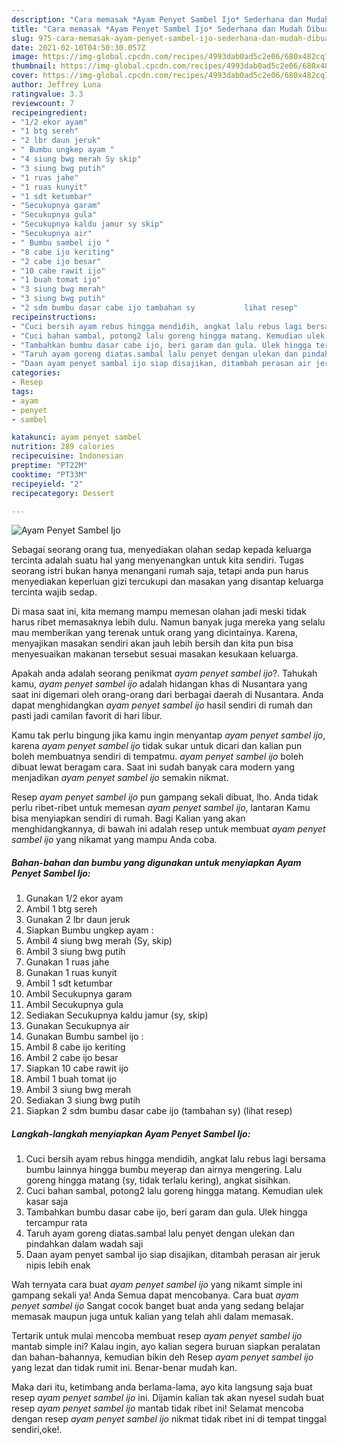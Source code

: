 ```yaml
---
description: "Cara memasak *Ayam Penyet Sambel Ijo* Sederhana dan Mudah Dibuat"
title: "Cara memasak *Ayam Penyet Sambel Ijo* Sederhana dan Mudah Dibuat"
slug: 975-cara-memasak-ayam-penyet-sambel-ijo-sederhana-dan-mudah-dibuat
date: 2021-02-10T04:50:30.057Z
image: https://img-global.cpcdn.com/recipes/4993dab0ad5c2e06/680x482cq70/ayam-penyet-sambel-ijo-foto-resep-utama.jpg
thumbnail: https://img-global.cpcdn.com/recipes/4993dab0ad5c2e06/680x482cq70/ayam-penyet-sambel-ijo-foto-resep-utama.jpg
cover: https://img-global.cpcdn.com/recipes/4993dab0ad5c2e06/680x482cq70/ayam-penyet-sambel-ijo-foto-resep-utama.jpg
author: Jeffrey Luna
ratingvalue: 3.3
reviewcount: 7
recipeingredient:
- "1/2 ekor ayam"
- "1 btg sereh"
- "2 lbr daun jeruk"
- " Bumbu ungkep ayam "
- "4 siung bwg merah Sy skip"
- "3 siung bwg putih"
- "1 ruas jahe"
- "1 ruas kunyit"
- "1 sdt ketumbar"
- "Secukupnya garam"
- "Secukupnya gula"
- "Secukupnya kaldu jamur sy skip"
- "Secukupnya air"
- " Bumbu sambel ijo "
- "8 cabe ijo keriting"
- "2 cabe ijo besar"
- "10 cabe rawit ijo"
- "1 buah tomat ijo"
- "3 siung bwg merah"
- "3 siung bwg putih"
- "2 sdm bumbu dasar cabe ijo tambahan sy           lihat resep"
recipeinstructions:
- "Cuci bersih ayam rebus hingga mendidih, angkat lalu rebus lagi bersama bumbu lainnya hingga bumbu meyerap dan airnya mengering. Lalu goreng hingga matang (sy, tidak terlalu kering), angkat sisihkan."
- "Cuci bahan sambal, potong2 lalu goreng hingga matang. Kemudian ulek kasar saja"
- "Tambahkan bumbu dasar cabe ijo, beri garam dan gula. Ulek hingga tercampur rata"
- "Taruh ayam goreng diatas.sambal lalu penyet dengan ulekan dan pindahkan dalam wadah saji"
- "Daan ayam penyet sambal ijo siap disajikan, ditambah perasan air jeruk nipis lebih enak"
categories:
- Resep
tags:
- ayam
- penyet
- sambel

katakunci: ayam penyet sambel 
nutrition: 289 calories
recipecuisine: Indonesian
preptime: "PT22M"
cooktime: "PT33M"
recipeyield: "2"
recipecategory: Dessert

---
```



![*Ayam Penyet Sambel Ijo*](https://img-global.cpcdn.com/recipes/4993dab0ad5c2e06/680x482cq70/ayam-penyet-sambel-ijo-foto-resep-utama.jpg)

Sebagai seorang orang tua, menyediakan olahan sedap kepada keluarga tercinta adalah suatu hal yang menyenangkan untuk kita sendiri. Tugas seorang istri bukan hanya menangani rumah saja, tetapi anda pun harus menyediakan keperluan gizi tercukupi dan masakan yang disantap keluarga tercinta wajib sedap.

Di masa  saat ini, kita memang mampu memesan olahan jadi meski tidak harus ribet memasaknya lebih dulu. Namun banyak juga mereka yang selalu mau memberikan yang terenak untuk orang yang dicintainya. Karena, menyajikan masakan sendiri akan jauh lebih bersih dan kita pun bisa menyesuaikan makanan tersebut sesuai masakan kesukaan keluarga. 



Apakah anda adalah seorang penikmat *ayam penyet sambel ijo*?. Tahukah kamu, *ayam penyet sambel ijo* adalah hidangan khas di Nusantara yang saat ini digemari oleh orang-orang dari berbagai daerah di Nusantara. Anda dapat menghidangkan *ayam penyet sambel ijo* hasil sendiri di rumah dan pasti jadi camilan favorit di hari libur.

Kamu tak perlu bingung jika kamu ingin menyantap *ayam penyet sambel ijo*, karena *ayam penyet sambel ijo* tidak sukar untuk dicari dan kalian pun boleh membuatnya sendiri di tempatmu. *ayam penyet sambel ijo* boleh dibuat lewat beragam cara. Saat ini sudah banyak cara modern yang menjadikan *ayam penyet sambel ijo* semakin nikmat.

Resep *ayam penyet sambel ijo* pun gampang sekali dibuat, lho. Anda tidak perlu ribet-ribet untuk memesan *ayam penyet sambel ijo*, lantaran Kamu bisa menyiapkan sendiri di rumah. Bagi Kalian yang akan menghidangkannya, di bawah ini adalah resep untuk membuat *ayam penyet sambel ijo* yang nikamat yang mampu Anda coba.

<!--inarticleads1-->

##### Bahan-bahan dan bumbu yang digunakan untuk menyiapkan *Ayam Penyet Sambel Ijo*:

1. Gunakan 1/2 ekor ayam
1. Ambil 1 btg sereh
1. Gunakan 2 lbr daun jeruk
1. Siapkan  Bumbu ungkep ayam :
1. Ambil 4 siung bwg merah (Sy, skip)
1. Ambil 3 siung bwg putih
1. Gunakan 1 ruas jahe
1. Gunakan 1 ruas kunyit
1. Ambil 1 sdt ketumbar
1. Ambil Secukupnya garam
1. Ambil Secukupnya gula
1. Sediakan Secukupnya kaldu jamur (sy, skip)
1. Gunakan Secukupnya air
1. Gunakan  Bumbu sambel ijo :
1. Ambil 8 cabe ijo keriting
1. Ambil 2 cabe ijo besar
1. Siapkan 10 cabe rawit ijo
1. Ambil 1 buah tomat ijo
1. Ambil 3 siung bwg merah
1. Sediakan 3 siung bwg putih
1. Siapkan 2 sdm bumbu dasar cabe ijo (tambahan sy)           (lihat resep)




<!--inarticleads2-->

##### Langkah-langkah menyiapkan *Ayam Penyet Sambel Ijo*:

1. Cuci bersih ayam rebus hingga mendidih, angkat lalu rebus lagi bersama bumbu lainnya hingga bumbu meyerap dan airnya mengering. Lalu goreng hingga matang (sy, tidak terlalu kering), angkat sisihkan.
1. Cuci bahan sambal, potong2 lalu goreng hingga matang. Kemudian ulek kasar saja
1. Tambahkan bumbu dasar cabe ijo, beri garam dan gula. Ulek hingga tercampur rata
1. Taruh ayam goreng diatas.sambal lalu penyet dengan ulekan dan pindahkan dalam wadah saji
1. Daan ayam penyet sambal ijo siap disajikan, ditambah perasan air jeruk nipis lebih enak




Wah ternyata cara buat *ayam penyet sambel ijo* yang nikamt simple ini gampang sekali ya! Anda Semua dapat mencobanya. Cara buat *ayam penyet sambel ijo* Sangat cocok banget buat anda yang sedang belajar memasak maupun juga untuk kalian yang telah ahli dalam memasak.

Tertarik untuk mulai mencoba membuat resep *ayam penyet sambel ijo* mantab simple ini? Kalau ingin, ayo kalian segera buruan siapkan peralatan dan bahan-bahannya, kemudian bikin deh Resep *ayam penyet sambel ijo* yang lezat dan tidak rumit ini. Benar-benar mudah kan. 

Maka dari itu, ketimbang anda berlama-lama, ayo kita langsung saja buat resep *ayam penyet sambel ijo* ini. Dijamin kalian tak akan nyesel sudah buat resep *ayam penyet sambel ijo* mantab tidak ribet ini! Selamat mencoba dengan resep *ayam penyet sambel ijo* nikmat tidak ribet ini di tempat tinggal sendiri,oke!.

